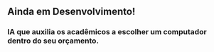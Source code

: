 ## Ainda em Desenvolvimento!
### IA que auxilia os acadêmicos a escolher um computador dentro do seu orçamento.
